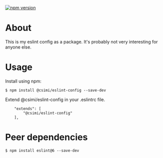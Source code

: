 [![npm version](https://img.shields.io/npm/v/@csimi/eslint-config.svg)](https://www.npmjs.com/package/@csimi/eslint-config)

# About

This is my eslint config as a package. It's probably not very interesting for anyone else.

# Usage

Install using npm:

```
$ npm install @csimi/eslint-config --save-dev
```

Extend @csimi/eslint-config in your .eslintrc file.

```
	"extends": [
		"@csimi/eslint-config"
	],
```

# Peer dependencies

```
$ npm install eslint@6 --save-dev
```
